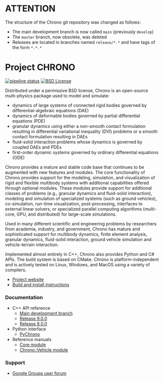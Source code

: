 ATTENTION
=========

The structure of the Chrono git repository was changed as follows:

- The main development branch is now called `main` (previously `develop`)
- The `master` branch, now obsolete, was deleted
- Releases are located in branches named `release/*.*` and have tags of the form `*.*.*`


Project CHRONO
==============

[![pipeline status](https://gitlab.com/uwsbel/chrono/badges/main/pipeline.svg)](https://gitlab.com/uwsbel/chrono/commits/main)
[![BSD License](http://www.projectchrono.org/assets/logos/chrono-bsd.svg)](https://projectchrono.org/license-chrono.txt)


Distributed under a permissive BSD license, Chrono is an open-source multi-physics package used to model and simulate:
-	dynamics of large systems of connected rigid bodies governed by differential-algebraic equations (DAE)
-	dynamics of deformable bodies governed by partial differential equations (PDE)
-	granular dynamics using either a non-smooth contact formulation resulting in differential  variational inequality (DVI) problems or a smooth contact formulation resulting in DAEs
-	fluid-solid interaction problems whose dynamics is governed by coupled DAEs and PDEs
-	first-order dynamic systems governed by ordinary differential equations (ODE)

Chrono provides a mature and stable code base that continues to be augmented with new features and modules.  The core functionality of Chrono provides support for the modeling, simulation, and visualization of rigid and flexible multibody systems with additional capabilities offered through optional modules. These modules provide support for additional classes of problems (e.g., granular dynamics and fluid-solid interaction), modeling and simulation of specialized systems (such as ground vehicles), co-simulation, run-time visualization, post-processing, interfaces to external linear solvers, or specialized parallel computing algorithms (multi-core, GPU, and distributed) for large-scale simulations.

Used in many different scientific and engineering problems by researchers from academia, industry, and government, Chrono has mature and sophisticated support for multibody dynamics, finite element analysis, granular dynamics, fluid-solid interaction, ground vehicle simulation and vehicle-terrain interaction.  

Implemented almost entirely in C++, Chrono also provides Python and C# APIs. The build system is based on CMake. Chrono is platform-independent and is actively tested on Linux, Windows, and MacOS using a variety of compilers.

- [Project website](http://projectchrono.org/)
- [Build and install instructions](https://api.projectchrono.org/development/tutorial_table_of_content_install.html)


### Documentation

- C++ API reference
  - [Main development branch](http://api.projectchrono.org/)
  - [Release 9.0.0](http://api.projectchrono.org/9.0.0/)
  - [Release 8.0.0](http://api.projectchrono.org/8.0.0/)
- Python interface
  - [PyChrono](https://api.projectchrono.org/pychrono_introduction.html)
- Reference manuals
  - [Core module](https://api.projectchrono.org/manual_root.html)
  - [Chrono::Vehicle module](https://api.projectchrono.org/manual_vehicle.html)

### Support

- [Google Groups user forum](https://groups.google.com/g/projectchrono)
